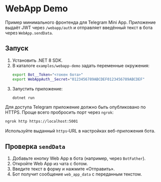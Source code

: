 # WebApp Demo

Пример минимального фронтенда для Telegram Mini App. Приложение выдаёт JWT через `/webapp/auth` и отправляет введённый текст в бота через `WebApp.sendData`.

## Запуск

1. Установить .NET 8 SDK.
2. В каталоге `examples/webapp-demo` задать переменные окружения:
   ```bash
   export Bot__Token="<токен бота>"
   export WebAppAuth__Secret="0123456789ABCDEF0123456789ABCDEF"
   ```
3. Запустить приложение:
   ```bash
   dotnet run
   ```

Для доступа Telegram приложение должно быть опубликовано по HTTPS. Проще всего пробросить порт через `ngrok`:
```bash
ngrok http https://localhost:5001
```
Используйте выданный `https`‑URL в настройках веб-приложения бота.

## Проверка `sendData`

1. Добавьте кнопку Web App в бота (например, через `BotFather`).
2. Откройте Web App из чата с ботом.
3. Введите текст в форму и нажмите «Отправить».
4. Бот получит сообщение `web_app_data` с переданным текстом.
